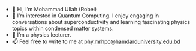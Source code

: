 - 👋 Hi, I’m Mohammad Ullah (Robel)
- 👀 I’m interested in Quantum Computing. I enjoy engaging in conversations about superconductivity and learning fascinating physics topics within condensed matter systems.
- 🌱 I’m a physics lecturer.
- 📫  Feel free to write to me at phy.mrhpc@hamdarduniversity.edu.bd

<!---
mrobel77/mrobel77 is a ✨ special ✨ repository because its `README.md` (this file) appears on your GitHub profile.
You can click the Preview link to take a look at your changes.
--->
